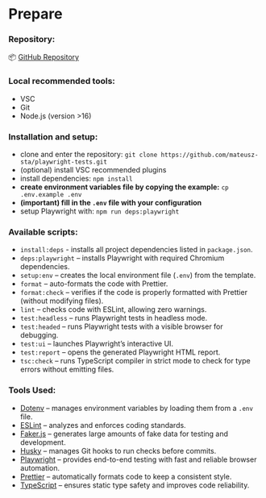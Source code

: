 # Prepare

### Repository:

📦 [GitHub Repository](https://github.com/mateusz-sta/playwright-tests.git)

### Local recommended tools:

- VSC
- Git
- Node.js (version >16)

### Installation and setup:

- clone and enter the repository: `git clone https://github.com/mateusz-sta/playwright-tests.git`
- (optional) install VSC recommended plugins
- install dependencies: `npm install`
- **create environment variables file by copying the example:** `cp .env.example .env`
- **(important) fill in the `.env` file with your configuration**
- setup Playwright with: `npm run deps:playwright`

### Available scripts:

- `install:deps` - installs all project dependencies listed in `package.json`.
- `deps:playwright` – installs Playwright with required Chromium dependencies.
- `setup:env` – creates the local environment file (`.env`) from the template.
- `format` – auto-formats the code with Prettier.
- `format:check` – verifies if the code is properly formatted with Prettier (without modifying files).
- `lint` – checks code with ESLint, allowing zero warnings.
- `test:headless` – runs Playwright tests in headless mode.
- `test:headed` – runs Playwright tests with a visible browser for debugging.
- `test:ui` – launches Playwright’s interactive UI.
- `test:report` – opens the generated Playwright HTML report.
- `tsc:check` – runs TypeScript compiler in strict mode to check for type errors without emitting files.

### Tools Used:

- [Dotenv](https://github.com/motdotla/dotenv) – manages environment variables by loading them from a `.env` file.
- [ESLint](https://eslint.org/) – analyzes and enforces coding standards.
- [Faker.js](https://fakerjs.dev/) – generates large amounts of fake data for testing and development.
- [Husky](https://typicode.github.io/husky/) – manages Git hooks to run checks before commits.
- [Playwright](https://playwright.dev/) – provides end-to-end testing with fast and reliable browser automation.
- [Prettier](https://prettier.io/) – automatically formats code to keep a consistent style.
- [TypeScript](https://www.typescriptlang.org/) – ensures static type safety and improves code reliability.
